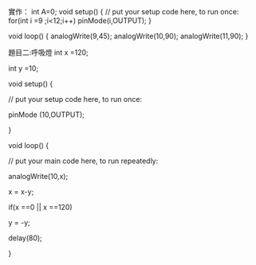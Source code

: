 實作：
int A=0;
void setup() {
  // put your setup code here, to run once:
  for(int i =9 ;i<12;i++)
  pinMode(i,OUTPUT);
}

void loop() {
 analogWrite(9,45);
 analogWrite(10,90);
 analogWrite(11,90);
}


題目二:呼吸燈
int x =120;

int y =10;

void setup() {

  // put your setup code here, to run once:

  pinMode (10,OUTPUT);

}

void loop() {

  // put your main code here, to run repeatedly:

   analogWrite(10,x);

   x = x-y;

   if(x ==0 || x ==120)

   y = -y;

   delay(80);

   }
   

  
